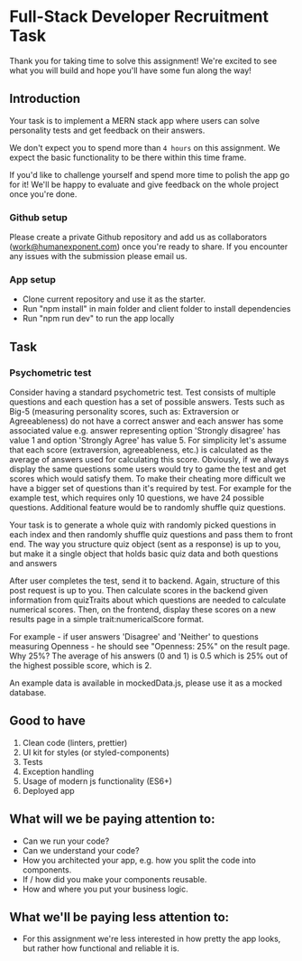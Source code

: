 # Full-Stack Developer Recruitment Task

Thank you for taking time to solve this assignment! We're excited to see what you will build and hope you'll have some fun along the way!

## Introduction
Your task is to implement a MERN stack app where users can solve personality tests and get feedback on their answers.

We don't expect you to spend more than `4 hours` on this assignment. We expect the basic functionality to be there within
this time frame.

If you'd like to challenge yourself and spend more time to polish the app go for it!
We'll be happy to evaluate and give feedback on the whole project once you're done.

### Github setup

Please create a private Github repository and add us as collaborators (work@humanexponent.com) once you're ready to share.
If you encounter any issues with the submission please email us.

### App setup

* Clone current repository and use it as the starter.
* Run "npm install" in main folder and client folder to install dependencies
* Run "npm run dev" to run the app locally

## Task

### Psychometric test

Consider having a standard psychometric test.
Test consists of multiple questions and each question has a set of possible answers.
Tests such as Big-5 (measuring personality scores, such as: Extraversion or Agreeableness) do not have a correct answer and each answer has some associated value e.g. answer representing option 'Strongly disagree' has value 1 and option 'Strongly Agree' has value 5.
For simplicity let's assume that each score (extraversion, agreeableness, etc.) is calculated as the average of answers used for calculating this score.
Obviously, if we always display the same questions some users would try to game the test and get scores which would satisfy them.
To make their cheating more difficult we have a bigger set of questions than it's required by test. For example for the example test, which requires only 10 questions, we have 24 possible questions.
Additional feature would be to randomly shuffle quiz questions.

Your task is to generate a whole quiz with randomly picked questions in each index and then randomly shuffle quiz questions and pass them to front end. The way you structure quiz object (sent as a response) is up to you, but make it a single object that holds basic quiz data and both questions and answers

After user completes the test, send it to backend. Again, structure of this post request is up to you. Then calculate scores in the backend given information from quizTraits about which questions are needed to calculate numerical scores. Then, on the frontend, display these scores on a new results page in a simple trait:numericalScore format.

For example - if user answers 'Disagree' and 'Neither' to questions measuring Openness - he should see "Openness: 25%" on the result page. Why 25%? The average of his answers (0 and 1) is 0.5 which is 25% out of the highest possible score, which is 2.

An example data is available in mockedData.js, please use it as a mocked database.


## Good to have

1. Clean code (linters, prettier)
2. UI kit for styles (or styled-components)
3. Tests
4. Exception handling
5. Usage of modern js functionality (ES6+)
6. Deployed app

## What will we be paying attention to:
* Can we run your code?
* Can we understand your code?
* How you architected your app, e.g. how you split the code into components.
* If / how did you make your components reusable.
* How and where you put your business logic.

## What we'll be paying less attention to:
* For this assignment we're less interested in how pretty the app looks, but rather how functional and reliable it is.
